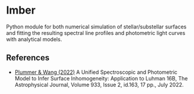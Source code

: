 # Imber
Python module for both numerical simulation of stellar/substellar surfaces and fitting the resulting spectral line profiles and photometric light curves with analytical models.

## References

- [Plummer & Wang (2022)](https://ui.adsabs.harvard.edu/abs/2022ApJ...933..163P/abstract) A Unified Spectroscopic and Photometric Model to Infer Surface Inhomogeneity: Application to Luhman 16B, The Astrophysical Journal, Volume 933, Issue 2, id.163, 17 pp., July 2022.
